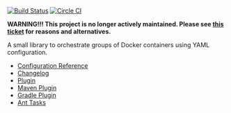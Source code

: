 [![Build Status](https://travis-ci.org/alexec/docker-java-orchestration.svg?branch=master)](https://travis-ci.org/alexec/docker-java-orchestration)
[![Circle CI](https://circleci.com/gh/alexec/docker-java-orchestration.svg?style=svg)](https://circleci.com/gh/alexec/docker-java-orchestration)

**WARNING!!! This project is no longer actively maintained. Please see [this ticket](https://github.com/alexec/docker-maven-plugin/issues/118) for reasons and alternatives.**

A small library to orchestrate groups of Docker containers using YAML configuration.

* [Configuration Reference](CONF.md)
* [Changelog](CHANGELOG.md)
* [Plugin](PLUGIN.md)
* [Maven Plugin](https://github.com/alexec/docker-maven-plugin)
* [Gradle Plugin](https://github.com/alexec/docker-gradle-plugin)
* [Ant Tasks](https://github.com/alexec/docker-ant-tasks)
